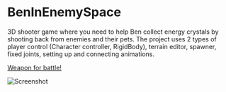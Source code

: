 # BenInEnemySpace
3D shooter game where you need to help Ben collect energy crystals by shooting back from enemies and their pets. The project uses 2 types of player control (Character controller, RigidBody), terrain editor, spawner, fixed joints, setting up and connecting animations.
<p><a href="https://simmer.io/@KrissMiss/ben-in-enemy-space">Weapon for battle!</a></p>
<p><img src="https://user-images.githubusercontent.com/55649875/143391693-0fe40b0f-86c2-4037-901e-ff5fc6cc3f8c.png" alt="Screenshot"></p>
